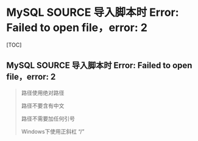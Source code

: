 # MySQL SOURCE 导入脚本时 Error: Failed to open file，error: 2


[TOC]

## MySQL SOURCE 导入脚本时 Error: Failed to open file，error: 2

> 路径使用绝对路径
>
> 路径不要含有中文
>
> 路径不需要加任何引号
>
> Windows下使用正斜杠 “/”



